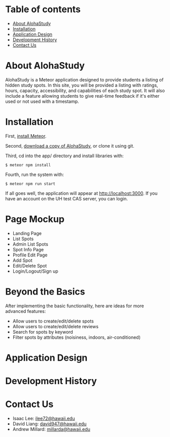 # Table of contents

* [About AlohaStudy](#about-alohastudy)
* [Installation](#installation)
* [Application Design](#application-design)
* [Development History](#development-history)
* [Contact Us](#contact-us)

# About AlohaStudy

AlohaStudy is a Meteor application designed to provide students a listing of hidden study spots. In this site, you will be provided a listing with ratings, hours, capacity, accessibility, and capabilities of each study spot. It will also include a feature allowing students to give real-time feedback if it's either used or not used with a timestamp. 


# Installation
First, [install Meteor](https://www.meteor.com/install).

Second, [download a copy of AlohaStudy](https://github.com/alohastudy/alohastudy/archive/master.zip), or clone it using git.

Third, cd into the app/ directory and install libraries with:

```
$ meteor npm install
```

Fourth, run the system with:

```
$ meteor npm run start
```

If all goes well, the application will appear at [http://localhost:3000](http://localhost:3000). If you have an account on the UH test CAS server, you can login.  

# Page Mockup
  - Landing Page
  - List Spots
  - Admin List Spots
  - Spot Info Page
  - Profile Edit Page
  - Add Spot
  - Edit/Delete Spot
  - Login/Logout/Sign up
  


# Beyond the Basics
After implementing the basic functionality, here are ideas for more advanced features:

  - Allow users to create/edit/delete spots
  - Allow users to create/edit/delete reviews
  - Search for spots by keyword
  - Filter spots by attributes (noisiness, indoors, air-conditioned)


# Application Design

# Development History

# Contact Us
 * Isaac Lee: ilee72@hawaii.edu
 * David Liang: david947@hawaii.edu
 * Andrew Millard: millarda@hawaii.edu


